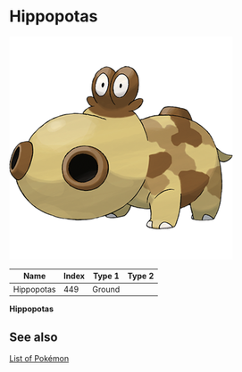 # Hippopotas


![Hippopotas](images/449.png)

| **Name** | **Index** | **Type 1** | **Type 2** |
|----|----|----|----|
| Hippopotas | 449 | Ground  |  |

**Hippopotas** 

## See also

[List of Pokémon](../pokemon.md)

